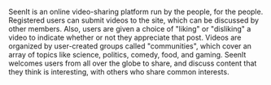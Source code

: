 SeenIt is an online video-sharing platform run by the people, for the people. Registered users can submit videos to the site, which can be discussed by other members. Also, users are given a choice of "liking" or "disliking" a video to indicate whether or not they appreciate that post. Videos are organized by user-created groups called "communities", which cover an array of topics like science, politics, comedy, food, and gaming. SeenIt welcomes users from all over the globe to share, and discuss content that they think is interesting, with others who share common interests.
